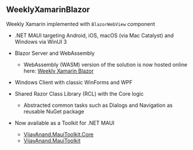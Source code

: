 ## WeeklyXamarinBlazor

Weekly Xamarin implemented with `BlazorWebView` component

* .NET MAUI targeting Android, iOS, macOS (via Mac Catalyst) and Windows via WinUI 3
* Blazor Server and WebAssembly
  - WebAssembly (WASM) version of the solution is now hosted online here: [Weekly Xamarin Blazor](https://egvijayanand.github.io/WeeklyXamarinBlazor/)
* Windows Client with classic WinForms and WPF
* Shared Razor Class Library (RCL) with the Core logic
  - Abstracted common tasks such as Dialogs and Navigation as reusable NuGet package

* Now available as a Toolkit for .NET MAUI
  - [VijayAnand.MauiToolkit.Core](https://www.nuget.org/packages/VijayAnand.MauiToolkit.Core/)
  - [VijayAnand.MauiToolkit](https://www.nuget.org/packages/VijayAnand.MauiToolkit/)
